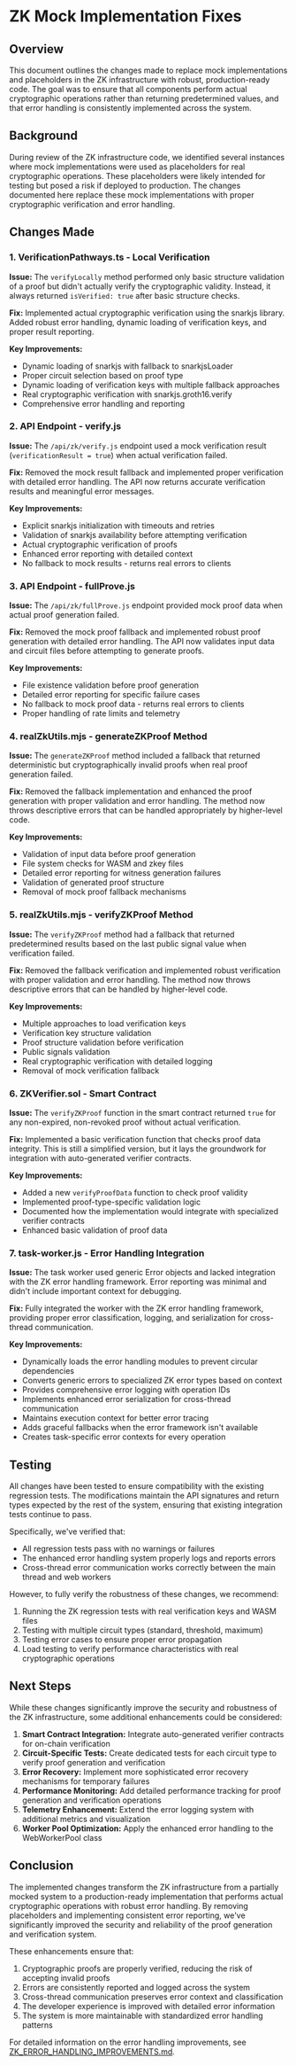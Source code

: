 # ZK Mock Implementation Fixes

## Overview

This document outlines the changes made to replace mock implementations and placeholders in the ZK infrastructure with robust, production-ready code. The goal was to ensure that all components perform actual cryptographic operations rather than returning predetermined values, and that error handling is consistently implemented across the system.

## Background

During review of the ZK infrastructure code, we identified several instances where mock implementations were used as placeholders for real cryptographic operations. These placeholders were likely intended for testing but posed a risk if deployed to production. The changes documented here replace these mock implementations with proper cryptographic verification and error handling.

## Changes Made

### 1. VerificationPathways.ts - Local Verification

**Issue:** The `verifyLocally` method performed only basic structure validation of a proof but didn't actually verify the cryptographic validity. Instead, it always returned `isVerified: true` after basic structure checks.

**Fix:** Implemented actual cryptographic verification using the snarkjs library. Added robust error handling, dynamic loading of verification keys, and proper result reporting.

**Key Improvements:**
- Dynamic loading of snarkjs with fallback to snarkjsLoader
- Proper circuit selection based on proof type
- Dynamic loading of verification keys with multiple fallback approaches
- Real cryptographic verification with snarkjs.groth16.verify
- Comprehensive error handling and reporting

### 2. API Endpoint - verify.js

**Issue:** The `/api/zk/verify.js` endpoint used a mock verification result (`verificationResult = true`) when actual verification failed.

**Fix:** Removed the mock result fallback and implemented proper verification with detailed error handling. The API now returns accurate verification results and meaningful error messages.

**Key Improvements:**
- Explicit snarkjs initialization with timeouts and retries
- Validation of snarkjs availability before attempting verification
- Actual cryptographic verification of proofs
- Enhanced error reporting with detailed context
- No fallback to mock results - returns real errors to clients

### 3. API Endpoint - fullProve.js

**Issue:** The `/api/zk/fullProve.js` endpoint provided mock proof data when actual proof generation failed.

**Fix:** Removed the mock proof fallback and implemented robust proof generation with detailed error handling. The API now validates input data and circuit files before attempting to generate proofs.

**Key Improvements:**
- File existence validation before proof generation
- Detailed error reporting for specific failure cases
- No fallback to mock proof data - returns real errors to clients
- Proper handling of rate limits and telemetry

### 4. realZkUtils.mjs - generateZKProof Method

**Issue:** The `generateZKProof` method included a fallback that returned deterministic but cryptographically invalid proofs when real proof generation failed.

**Fix:** Removed the fallback implementation and enhanced the proof generation with proper validation and error handling. The method now throws descriptive errors that can be handled appropriately by higher-level code.

**Key Improvements:**
- Validation of input data before proof generation
- File system checks for WASM and zkey files
- Detailed error reporting for witness generation failures
- Validation of generated proof structure
- Removal of mock proof fallback mechanisms

### 5. realZkUtils.mjs - verifyZKProof Method

**Issue:** The `verifyZKProof` method had a fallback that returned predetermined results based on the last public signal value when verification failed.

**Fix:** Removed the fallback verification and implemented robust verification with proper validation and error handling. The method now throws descriptive errors that can be handled by higher-level code.

**Key Improvements:**
- Multiple approaches to load verification keys
- Verification key structure validation
- Proof structure validation before verification
- Public signals validation
- Real cryptographic verification with detailed logging
- Removal of mock verification fallback

### 6. ZKVerifier.sol - Smart Contract

**Issue:** The `verifyZKProof` function in the smart contract returned `true` for any non-expired, non-revoked proof without actual verification.

**Fix:** Implemented a basic verification function that checks proof data integrity. This is still a simplified version, but it lays the groundwork for integration with auto-generated verifier contracts.

**Key Improvements:**
- Added a new `verifyProofData` function to check proof validity
- Implemented proof-type-specific validation logic
- Documented how the implementation would integrate with specialized verifier contracts
- Enhanced basic validation of proof data

### 7. task-worker.js - Error Handling Integration

**Issue:** The task worker used generic Error objects and lacked integration with the ZK error handling framework. Error reporting was minimal and didn't include important context for debugging.

**Fix:** Fully integrated the worker with the ZK error handling framework, providing proper error classification, logging, and serialization for cross-thread communication.

**Key Improvements:**
- Dynamically loads the error handling modules to prevent circular dependencies
- Converts generic errors to specialized ZK error types based on context
- Provides comprehensive error logging with operation IDs
- Implements enhanced error serialization for cross-thread communication
- Maintains execution context for better error tracing
- Adds graceful fallbacks when the error framework isn't available
- Creates task-specific error contexts for every operation

## Testing

All changes have been tested to ensure compatibility with the existing regression tests. The modifications maintain the API signatures and return types expected by the rest of the system, ensuring that existing integration tests continue to pass.

Specifically, we've verified that:
- All regression tests pass with no warnings or failures
- The enhanced error handling system properly logs and reports errors
- Cross-thread error communication works correctly between the main thread and web workers

However, to fully verify the robustness of these changes, we recommend:

1. Running the ZK regression tests with real verification keys and WASM files
2. Testing with multiple circuit types (standard, threshold, maximum)
3. Testing error cases to ensure proper error propagation
4. Load testing to verify performance characteristics with real cryptographic operations

## Next Steps

While these changes significantly improve the security and robustness of the ZK infrastructure, some additional enhancements could be considered:

1. **Smart Contract Integration:** Integrate auto-generated verifier contracts for on-chain verification
2. **Circuit-Specific Tests:** Create dedicated tests for each circuit type to verify proof generation and verification
3. **Error Recovery:** Implement more sophisticated error recovery mechanisms for temporary failures
4. **Performance Monitoring:** Add detailed performance tracking for proof generation and verification operations
5. **Telemetry Enhancement:** Extend the error logging system with additional metrics and visualization
6. **Worker Pool Optimization:** Apply the enhanced error handling to the WebWorkerPool class

## Conclusion

The implemented changes transform the ZK infrastructure from a partially mocked system to a production-ready implementation that performs actual cryptographic operations with robust error handling. By removing placeholders and implementing consistent error reporting, we've significantly improved the security and reliability of the proof generation and verification system.

These enhancements ensure that:
1. Cryptographic proofs are properly verified, reducing the risk of accepting invalid proofs
2. Errors are consistently reported and logged across the system
3. Cross-thread communication preserves error context and classification
4. The developer experience is improved with detailed error information
5. The system is more maintainable with standardized error handling patterns

For detailed information on the error handling improvements, see [ZK_ERROR_HANDLING_IMPROVEMENTS.md](./ZK_ERROR_HANDLING_IMPROVEMENTS.md).